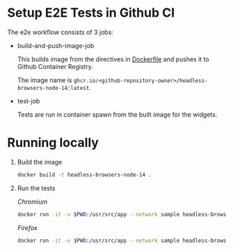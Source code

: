 # Setup E2E Tests in Github CI

The e2e workflow consists of 3 jobs:

- build-and-push-image-job

    This builds image from the directives in [Dockerfile](./Dockerfile) and pushes it to Github Container Registry.

    The image name is `ghcr.io/<github-repository-owner>/headless-browsers-node-14:latest`.

- test-job

    Tests are run in container spawn from the built image for the widgets.


# Running locally

1. Build the image

    ```bash
    docker build -t headless-browsers-node-14 .
    ```

2. Run the tests

    _Chromium_
    ```bash
    docker run -it -v $PWD:/usr/src/app --network sample headless-browsers-node-14 sh -c "yarn && npm run test:e2e:ci-chromium"
    ```

    _Firefox_
    ```bash
    docker run -it -v $PWD:/usr/src/app --network sample headless-browsers-node-14 sh -c "yarn && npm run test:e2e:ci-firefox"
    ```
    